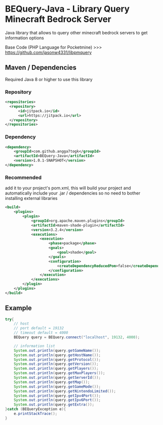 # BEQuery-Java - Library Query Minecraft Bedrock Server

Java library that allows to query other minecraft bedrock servers to get information options

Base Code (PHP Language for Pocketmine) >>> https://github.com/jasonw4331/libpmquery

## Maven / Dependencies

Required Java 8 or higher to use this library

### Repository
```xml
<repositories>
  <repository>
      <id>jitpack.io</id>
      <url>https://jitpack.io</url>
  </repository>
</repositories>
```

### Dependency
```xml
<dependency>
    <groupId>com.github.angga7togk</groupId>
    <artifactId>BEQuery-Java</artifactId>
    <version>1.0.1-SNAPSHOT</version>
</dependency>
```
### Recommended
add it to your project's pom.xml, this will build your project and automatically include your .jar / dependencies so no need to bother installing external libraries
```xml
<build>
    <plugins>
        <plugin>
            <groupId>org.apache.maven.plugins</groupId>
            <artifactId>maven-shade-plugin</artifactId>
            <version>3.2.4</version>
            <executions>
                <execution>
                    <phase>package</phase>
                    <goals>
                        <goal>shade</goal>
                    </goals>
                    <configuration>
                        <createDependencyReducedPom>false</createDependencyReducedPom>
                    </configuration>
                </execution>
            </executions>
        </plugin>
    </plugins>
</build>
```


## Example
```java
try{
    // host
    // port default = 19132
    // timeout default = 4000
    BEQuery query = BEQuery.connect("localhost", 19132, 4000);

    // information list
    System.out.println(query.getGameName());
    System.out.println(query.getHostName());
    System.out.println(query.getProtocol());
    System.out.println(query.getVersion());
    System.out.println(query.getPlayers());
    System.out.println(query.getMaxPlayers());
    System.out.println(query.getServerId());
    System.out.println(query.getMap());
    System.out.println(query.getGameMode());
    System.out.println(query.getNintendoLimited());
    System.out.println(query.getIpv4Port());
    System.out.println(query.getIpv6Port());
    System.out.println(query.getExtra());
}catch (BEQueryException e){
    e.printStackTrace();
}

```
